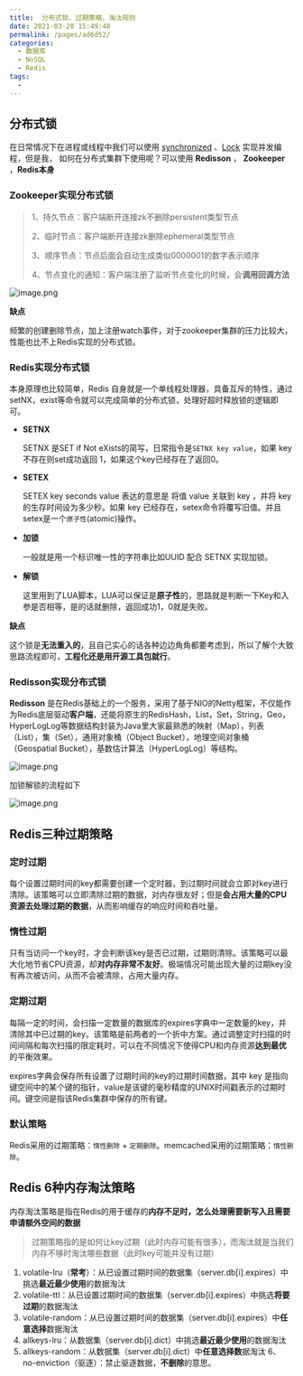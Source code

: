 ```yaml
---
title:  分布式锁，过期策略，淘汰规则
date: 2021-03-20 15:49:48
permalink: /pages/ad6d52/
categories:
  - 数据库
  - NoSQL
  - Redis
tags:
  - 
---
```


## 分布式锁

在日常情况下在进程或线程中我们可以使用 [synchronized](https://mp.weixin.qq.com/s?__biz=MzI4NjI1OTI4Nw==&mid=2247488320&idx=1&sn=6fd5cddf2a0ff68fe00ccc834e90521b&scene=21#wechat_redirect) 、[Lock](https://mp.weixin.qq.com/s?__biz=MzI4NjI1OTI4Nw==&mid=2247488426&idx=1&sn=705cace6ce7fbc2d6f141e8b03623fff&scene=21#wechat_redirect) 实现并发编程，但是我， 如何在分布式集群下使用呢？可以使用 **Redisson** ， **Zookeeper** ，**Redis本身**

### Zookeeper实现分布式锁

> 1、持久节点：客户端断开连接zk不删除persistent类型节点 
>
> 2、临时节点：客户端断开连接zk删除ephemeral类型节点 
>
> 3、顺序节点：节点后面会自动生成类似0000001的数字表示顺序
>
>  4、节点变化的通知：客户端注册了监听节点变化的时候，会**调用回调方法**

![image.png](https://img.xiaoyou66.com/2021/03/27/d85322d697d6d.png)

**缺点** 

频繁的创建删除节点，加上注册watch事件，对于zookeeper集群的压力比较大，性能也比不上Redis实现的分布式锁。

### Redis实现分布式锁

本身原理也比较简单，Redis 自身就是一个单线程处理器，具备互斥的特性，通过setNX，exist等命令就可以完成简单的分布式锁，处理好超时释放锁的逻辑即可。

- **SETNX**

  SETNX 是SET if Not eXists的简写，日常指令是`SETNX key value`，如果 key 不存在则set成功返回 1，如果这个key已经存在了返回0。

- **SETEX**

  SETEX key seconds value 表达的意思是 将值 value 关联到 key ，并将 key 的生存时间设为多少秒。如果 key 已经存在，setex命令将覆写旧值。并且 setex是一个`原子性`(atomic)操作。

- **加锁**

  一般就是用一个标识唯一性的字符串比如UUID 配合 SETNX 实现加锁。

- **解锁**

  这里用到了LUA脚本，LUA可以保证是**原子性**的，思路就是判断一下Key和入参是否相等，是的话就删除，返回成功1，0就是失败。

**缺点**

这个锁是**无法重入的**，且自己实心的话各种边边角角都要考虑到，所以了解个大致思路流程即可，**工程化还是用开源工具包就行**。

###  Redisson实现分布式锁

**Redisson** 是在Redis基础上的一个服务，采用了基于NIO的Netty框架，不仅能作为Redis底层驱动**客户端**，还能将原生的RedisHash，List，Set，String，Geo，HyperLogLog等数据结构封装为Java里大家最熟悉的映射（Map），列表（List），集（Set），通用对象桶（Object Bucket），地理空间对象桶（Geospatial Bucket），基数估计算法（HyperLogLog）等结构。

![image.png](https://img.xiaoyou66.com/2021/03/27/58a24fd86143a.png)

加锁解锁的流程如下

![image.png](https://img.xiaoyou66.com/2021/03/27/824f29530bd2b.png)



## Redis三种过期策略

### 定时过期

每个设置过期时间的key都需要创建一个定时器，到过期时间就会立即对key进行清除。该策略可以立即清除过期的数据，对内存很友好；但是**会占用大量的CPU资源去处理过期的数据**，从而影响缓存的响应时间和吞吐量。

### 惰性过期

只有当访问一个key时，才会判断该key是否已过期，过期则清除。该策略可以最大化地节省CPU资源，却**对内存非常不友好**。极端情况可能出现大量的过期key没有再次被访问，从而不会被清除，占用大量内存。

### 定期过期

每隔一定的时间，会扫描一定数量的数据库的expires字典中一定数量的key，并清除其中已过期的key。该策略是前两者的一个折中方案。通过调整定时扫描的时间间隔和每次扫描的限定耗时，可以在不同情况下使得CPU和内存资源**达到最优**的平衡效果。

expires字典会保存所有设置了过期时间的key的过期时间数据，其中 key 是指向键空间中的某个键的指针，value是该键的毫秒精度的UNIX时间戳表示的过期时间。键空间是指该Redis集群中保存的所有键。

### 默认策略

Redis采用的过期策略：`惰性删除` + `定期删除`。memcached采用的过期策略：`惰性删除`。

## Redis 6种内存淘汰策略

内存淘汰策略是指在Redis的用于缓存的**内存不足时，怎么处理需要新写入且需要申请额外空间的数据**

> 过期策略指的是如何让key过期（此时内存可能有很多），而淘汰就是当我们内存不够时淘汰哪些数据（此时key可能并没有过期）

1. volatile-lru（**常考**）：从已设置过期时间的数据集（server.db[i].expires）中挑选**最近最少使用**的数据淘汰
2. volatile-ttl：从已设置过期时间的数据集（server.db[i].expires）中挑选**将要过期**的数据淘汰
3. volatile-random：从已设置过期时间的数据集（server.db[i].expires）中**任意选择**数据淘汰
4. allkeys-lru：从数据集（server.db[i].dict）中挑选**最近最少使用**的数据淘汰
5. allkeys-random：从数据集（server.db[i].dict）中**任意选择数**据淘汰 6、no-enviction（驱逐）：禁止驱逐数据，**不删除**的意思。

